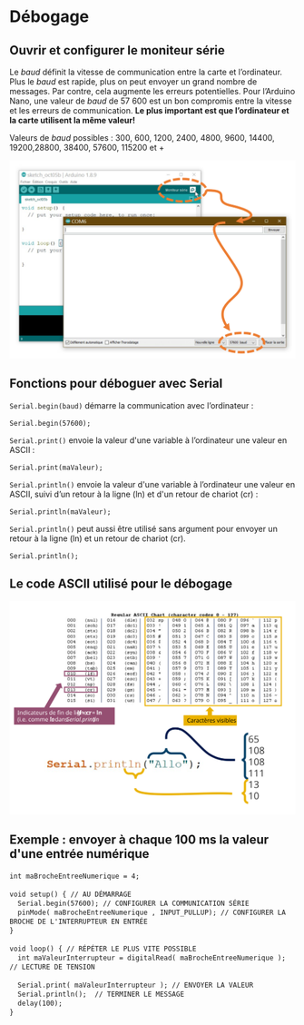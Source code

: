# Débogage

## Ouvrir et configurer le moniteur série

Le *baud* définit la vitesse de communication entre la carte et l’ordinateur. Plus le *baud* est rapide, plus on peut envoyer un grand nombre de messages. Par contre, cela augmente les erreurs potentielles. Pour l’Arduino Nano, une valeur de *baud* de 57 600 est un bon compromis entre la vitesse et les erreurs de communication. **Le plus important est que l’ordinateur et la carte utilisent la même valeur!**

 Valeurs de *baud* possibles : 300, 600, 1200, 2400, 4800, 9600, 14400, 19200,28800, 38400, 57600, 115200 et +

![Ouvrir et configurer le moniteur série](./arduino_serie_ouvrir.svg)

## Fonctions pour déboguer avec Serial


`Serial.begin(baud)` démarre la communication avec l’ordinateur :
```arduino
Serial.begin(57600);
```

`Serial.print()` envoie la valeur d'une variable à l’ordinateur une valeur en ASCII :
```arduino
Serial.print(maValeur);
```

`Serial.println()` envoie la valeur d'une variable à l’ordinateur une valeur en ASCII, suivi d’un retour à la ligne (ln) et d'un retour de chariot (cr) :
```arduino
Serial.println(maValeur);
```

`Serial.println()`  peut aussi être utilisé sans argument pour envoyer un retour à la ligne (ln) et un retour de chariot (cr).
```arduino
Serial.println();
```


## Le code ASCII utilisé pour le débogage

![Le code ASCII ](./arduino_serie_ascii.svg)

## Exemple : envoyer à chaque 100 ms la valeur d'une entrée numérique

```arduino
int maBrocheEntreeNumerique = 4;

void setup() { // AU DÉMARRAGE
  Serial.begin(57600); // CONFIGURER LA COMMUNICATION SÉRIE
  pinMode( maBrocheEntreeNumerique , INPUT_PULLUP); // CONFIGURER LA BROCHE DE L'INTERRUPTEUR EN ENTRÉE
}

void loop() { // RÉPÉTER LE PLUS VITE POSSIBLE
  int maValeurInterrupteur = digitalRead( maBrocheEntreeNumerique ); // LECTURE DE TENSION

  Serial.print( maValeurInterrupteur ); // ENVOYER LA VALEUR
  Serial.println();  // TERMINER LE MESSAGE
  delay(100);
}
```
